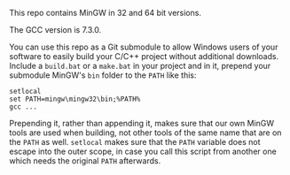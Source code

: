 This repo contains MinGW in 32 and 64 bit versions.

The GCC version is 7.3.0.

You can use this repo as a Git submodule to allow Windows users of your software
to easily build your C/C++ project without additional downloads.
Include a `build.bat` or a `make.bat` in your project and in it, prepend your
submodule MinGW's `bin` folder to the `PATH` like this:

	setlocal
	set PATH=mingw\mingw32\bin;%PATH%
	gcc ...

Prepending it, rather than appending it, makes sure that our own MinGW tools are
used when building, not other tools of the same name that are on the `PATH` as
well.
`setlocal` makes sure that the `PATH` variable does not escape into the outer
scope, in case you call this script from another one which needs the original
`PATH` afterwards.
